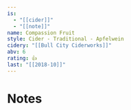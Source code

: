 ```yaml
---
is:
  - "[[cider]]"
  - "[[note]]"
name: Compassion Fruit
style: Cider - Traditional - Apfelwein
cidery: "[[Bull City Ciderworks]]"
abv: 6
rating: 👍
last: "[[2018-10]]"
---
```

# Notes

